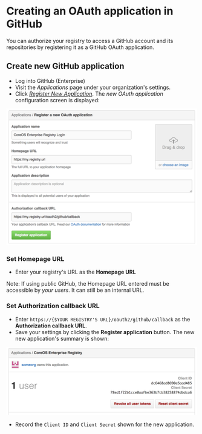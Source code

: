 # Creating an OAuth application in GitHub

You can authorize your registry to access a GitHub account and its repositories by registering it as a GitHub OAuth application.

## Create new GitHub application

* Log into GitHub (Enterprise)
* Visit the *Applications* page under your organization's settings.
* Click [*Register New Application*](https://github.com/settings/applications/new). The *new OAuth application* configuration screen is displayed:

<img src="img/register-app.png" class="image-center"/>

### Set Homepage URL

* Enter your registry's URL as the **Homepage URL**

Note: If using public GitHub, the Homepage URL entered must be accessible by *your users*. It can still be an internal URL.

### Set Authorization callback URL

* Enter `https://{$YOUR REGISTRY'S URL}/oauth2/github/callback` as the **Authorization callback URL**.
* Save your settings by clicking the **Register application** button. The new new application's summary is shown:

<img src="img/view-app.png" class="image-center"/>

* Record the `Client ID` and `Client Secret` shown for the new application.
